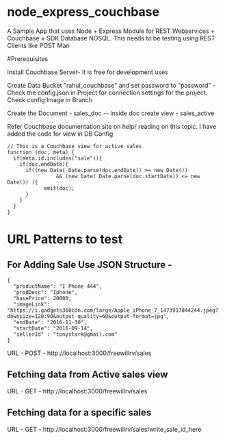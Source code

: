# node_express_couchbase
A Sample App that uses Node + Express Module for REST Webservices + Couchbase + SDK Database NOSQL. This needs to be testing using 
REST Clients like POST Man

#Prerequisites

Install Couchbase Server- It is free for development uses

Create Data Bucket "rahul_couchbase" and set password to "password" - Check the config.json in Project for connection 
settings for the project. Check config Image in Branch

Create the Document - sales_doc -- inside doc create view - sales_active

Refer Couchbase documentation site on help/ reading on this topic. I have added the code for view in DB Config

```
// This is a Couchbase view for active sales
function (doc, meta) {
  if(meta.id.includes("sale")){
    if(doc.endDate){
      if((new Date( Date.parse(doc.endDate)) >= new Date())
         		&& (new Date( Date.parse(doc.startDate)) <= new Date()) ){
  			emit(doc);
      }
    }
  }
}
```

# URL Patterns to test

## For Adding Sale Use JSON Structure - 
```
{
  "productName": "I Phone 444",
  "prodDesc": "Iphone",
  "basePrice": 20000,
  "imageLink": "https://i.gadgets360cdn.com/large/Apple_iPhone_7_1473917844244.jpeg?downsize=120:90&output-quality=60&output-format=jpg",
  "endDate": "2016-11-30",
  "startDate": "2016-09-14",
  "sellerId" : "tonystark@gmail.com"
}
```
URL - POST - http://localhost:3000/freewillrv/sales

## Fetching data from Active sales view

URL - GET - http://localhost:3000/freewillrv/sales

## Fetching data for a specific sales

URL - GET - http://localhost:3000/freewillrv/sales/write_sale_id_here
